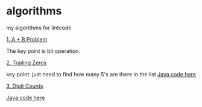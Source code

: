 # algorithms
my algorithms for lintcode

[1. A + B Problem](https://github.com/Fan-Wang-nl/algorithms/blob/master/APlusB.Java)

The key point is bit operation.

[2. Trailing Zeros](https://github.com/Fan-Wang-nl/algorithms/blob/master/TrailingZeros.py)

key point: just need to find how many 5's are there in the list
[Java code here](https://github.com/Fan-Wang-nl/algorithms/blob/master/TrailingZeros.java)

[3. Digit Counts](https://github.com/Fan-Wang-nl/algorithms/blob/master/digitsCounts.py)

[Java code here](https://github.com/Fan-Wang-nl/algorithms/blob/master/digitsCounts.java)
